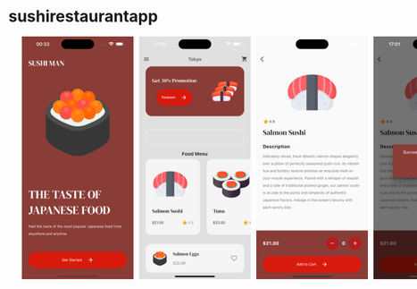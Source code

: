 # sushirestaurantapp

<ul style="display: flex;">
    <img src='media/1.png' style="width: 200px; padding-right: 10px"/>
    <img src='media/2.png' style="width: 200px; padding-right: 10px"/>
    <img src='media/3.png' style="width: 200px; padding-right: 10px"/>
    <img src='media/4.png' style="width: 200px; padding-right: 10px"/>
    <img src='media/5.png' style="width: 200px; padding-right: 10px"/>
</ul>
